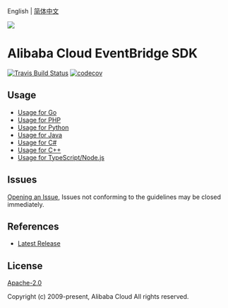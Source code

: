 English | [简体中文](README-CN.md)

![](https://aliyunsdk-pages.alicdn.com/icons/AlibabaCloud.svg)

# Alibaba Cloud EventBridge SDK

[![Travis Build Status](https://travis-ci.org/aliyun/alibabacloud-eventbridge-sdk.svg?branch=master)](https://travis-ci.org/aliyun/alibabacloud-eventbridge-sdk)
[![codecov](https://codecov.io/gh/aliyun/alibabacloud-eventbridge-sdk/branch/master/graph/badge.svg)](https://codecov.io/gh/aliyun/alibabacloud-eventbridge-sdk)

## Usage

- [Usage for Go](./golang/README.md)
- [Usage for PHP](./php/README.md)
- [Usage for Python](./python/README.md)
- [Usage for Java](./java/README.md)
- [Usage for C#](./csharp/README.md)
- [Usage for C++](./cpp/README.md)
- [Usage for TypeScript/Node.js](./ts/README.md)

## Issues

[Opening an Issue](https://github.com/aliyun/alibabacloud-eventbridge-sdk/issues/new), Issues not conforming to the guidelines may be closed immediately.

## References

- [Latest Release](https://github.com/aliyun/alibabacloud-eventbridge-sdk)

## License

[Apache-2.0](http://www.apache.org/licenses/LICENSE-2.0)

Copyright (c) 2009-present, Alibaba Cloud All rights reserved.
